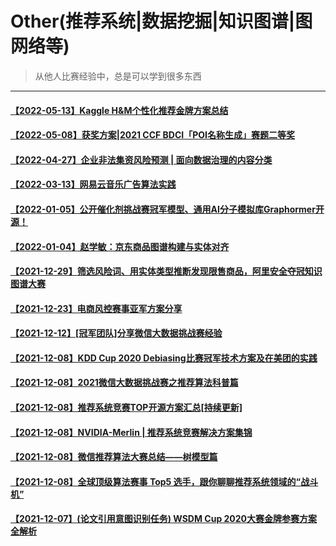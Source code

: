 # Other(推荐系统|数据挖掘|知识图谱|图网络等)
> 从他人比赛经验中，总是可以学到很多东西

---
#### [【2022-05-13】Kaggle H&M个性化推荐金牌方案总结](https://mp.weixin.qq.com/s/JieqWl4wQXHP2t9Ew6fd6w)
#### [【2022-05-08】获奖方案|2021 CCF BDCI「POI名称生成」赛题二等奖](https://mp.weixin.qq.com/s/q6JUySACQR748Vty5I30BA)
#### [【2022-04-27】企业非法集资风险预测 | 面向数据治理的内容分类](https://mp.weixin.qq.com/s/Fem7Zxn4tD7sbRRYsNEkcQ)
#### [【2022-03-13】网易云音乐广告算法实践](https://mp.weixin.qq.com/s/wpgESXcT8UVwDjtPZdo_Bg)
#### [【2022-01-05】公开催化剂挑战赛冠军模型、通用AI分子模拟库Graphormer开源！](https://mp.weixin.qq.com/s/oOrRYf8anJqwiMrVq-H_8g)
#### [【2022-01-04】赵学敏：京东商品图谱构建与实体对齐](https://mp.weixin.qq.com/s/9y4x4Ui4a5HiHRwi-gGRmA)
#### [【2021-12-29】筛选风险词、用实体类型推断发现限售商品，阿里安全夺冠知识图谱大赛](https://mp.weixin.qq.com/s/1AXztwJCgkEauOKZwfs5Kw)
#### [【2021-12-23】电商风控赛事亚军方案分享](https://mp.weixin.qq.com/s/jpJBvPihhHxREC6-FcXGyQ)
#### [【2021-12-12】[冠军团队]分享微信大数据挑战赛经验](https://mp.weixin.qq.com/s/Jxydvm9Ri11i4RF4NbS0bA)
#### [【2021-12-08】KDD Cup 2020 Debiasing比赛冠军技术方案及在美团的实践](https://tech.meituan.com/2020/08/20/kdd-cup-debiasing-practice.html)
#### [【2021-12-08】2021微信大数据挑战赛之推荐算法科普篇](https://developers.weixin.qq.com/community/develop/article/doc/0000e60e1c8ed881174c39f9d56413)
#### [【2021-12-08】推荐系统竞赛TOP开源方案汇总[持续更新]](https://zhuanlan.zhihu.com/p/269635363)
#### [【2021-12-08】NVIDIA-Merlin | 推荐系统竞赛解决方案集锦](https://zhuanlan.zhihu.com/p/442001853)
#### [【2021-12-08】微信推荐算法大赛总结——树模型篇](https://zhuanlan.zhihu.com/p/402162597)
#### [【2021-12-08】全球顶级算法赛事 Top5 选手，跟你聊聊推荐系统领域的“战斗机”](https://gitbook.cn/gitchat/geekbook/5c4abd3b4ab8b926cf73acc5/topic/5c52ef1cdc96fe6e50a51cb8)
#### [【2021-12-07】(论文引用意图识别任务) WSDM Cup 2020大赛金牌参赛方案全解析](https://segmentfault.com/a/1190000037442413)
